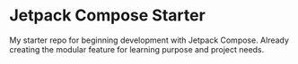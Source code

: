 # Jetpack Compose Starter

My starter repo for beginning development with Jetpack Compose. Already creating the modular feature for learning purpose and project needs.

